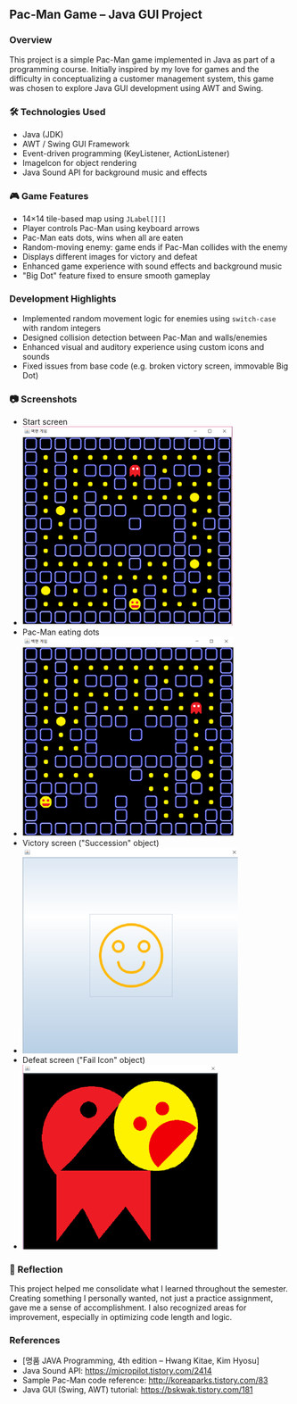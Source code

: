 ## Pac-Man Game – Java GUI Project

###  Overview  
This project is a simple Pac-Man game implemented in Java as part of a programming course. Initially inspired by my love for games and the difficulty in conceptualizing a customer management system, this game was chosen to explore Java GUI development using AWT and Swing.

### 🛠️ Technologies Used  
- Java (JDK)  
- AWT / Swing GUI Framework  
- Event-driven programming (KeyListener, ActionListener)  
- ImageIcon for object rendering  
- Java Sound API for background music and effects  

### 🎮 Game Features  
- 14×14 tile-based map using `JLabel[][]`  
- Player controls Pac-Man using keyboard arrows  
- Pac-Man eats dots, wins when all are eaten  
- Random-moving enemy: game ends if Pac-Man collides with the enemy  
- Displays different images for victory and defeat  
- Enhanced game experience with sound effects and background music  
- "Big Dot" feature fixed to ensure smooth gameplay  

###  Development Highlights  
- Implemented random movement logic for enemies using `switch-case` with random integers  
- Designed collision detection between Pac-Man and walls/enemies  
- Enhanced visual and auditory experience using custom icons and sounds  
- Fixed issues from base code (e.g. broken victory screen, immovable Big Dot)  

### 📷 Screenshots  
- Start screen
- ![Start](images/start.png)  
- Pac-Man eating dots
- ![Play](images/play.png) 
- Victory screen ("Succession" object)
- ![Victory](images/success.png)    
- Defeat screen ("Fail Icon" object)
- ![Defeat](images/gameover.png)

### 🤔 Reflection  
This project helped me consolidate what I learned throughout the semester. Creating something I personally wanted, not just a practice assignment, gave me a sense of accomplishment. I also recognized areas for improvement, especially in optimizing code length and logic.

### References  
- [명품 JAVA Programming, 4th edition – Hwang Kitae, Kim Hyosu]  
- Java Sound API: https://micropilot.tistory.com/2414  
- Sample Pac-Man code reference: http://koreaparks.tistory.com/83  
- Java GUI (Swing, AWT) tutorial: https://bskwak.tistory.com/181


